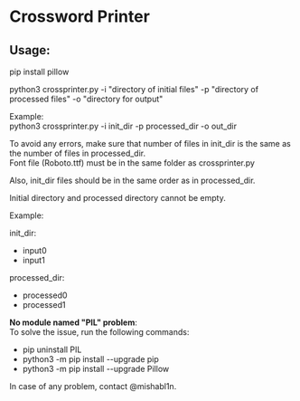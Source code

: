 # Crossword Printer

## Usage:

pip install pillow

python3 crossprinter.py -i "directory of initial files" -p "directory of processed files" -o "directory for output"

Example:\
python3 crossprinter.py -i init_dir -p processed_dir -o out_dir

To avoid any errors, make sure that number of files in init_dir is the same as
the number of files in processed_dir.\
Font file (Roboto.ttf) must be in the same folder as crossprinter.py

Also, init_dir files should be in the same order as in processed_dir.

Initial directory and processed directory cannot be empty.

Example:

init_dir:
- input0
- input1

processed_dir:
- processed0
- processed1


**No module named "PIL" problem**:\
To solve the issue, run the following commands:

+ pip uninstall PIL
+ python3 -m pip install --upgrade pip
+ python3 -m pip install --upgrade Pillow



In case of any problem, contact @mishabl1n.
